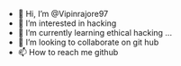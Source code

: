 - 👋 Hi, I’m @Vipinrajore97
- 👀 I’m interested in hacking
- 🌱 I’m currently learning ethical hacking ...
- 💞️ I’m looking to collaborate on git hub
- 📫 How to reach me github

<!---
Vipinrajore97/Vipinrajore97 is a ✨ special ✨ repository because its `README.md` (this file) appears on your GitHub profile.
You can click the Preview link to take a look at your changes.
--->
